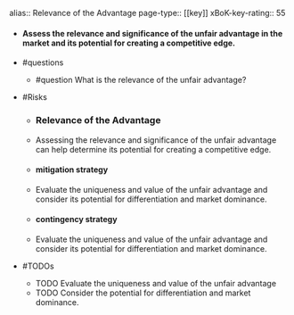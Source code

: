 alias:: Relevance of the Advantage
page-type:: [[key]]
xBoK-key-rating:: 55
- #### Assess the relevance and significance of the unfair advantage in the market and its potential for creating a competitive edge.
- #questions
  - #question What is the relevance of the unfair advantage?
- #Risks

  - ### Relevance of the Advantage
  - Assessing the relevance and significance of the unfair advantage can help determine its potential for creating a competitive edge.
  - #### mitigation strategy
  - Evaluate the uniqueness and value of the unfair advantage and consider its potential for differentiation and market dominance.
  - #### contingency strategy
  - Evaluate the uniqueness and value of the unfair advantage and consider its potential for differentiation and market dominance.
- #TODOs
  - TODO Evaluate the uniqueness and value of the unfair advantage
  - TODO  Consider the potential for differentiation and market dominance.


